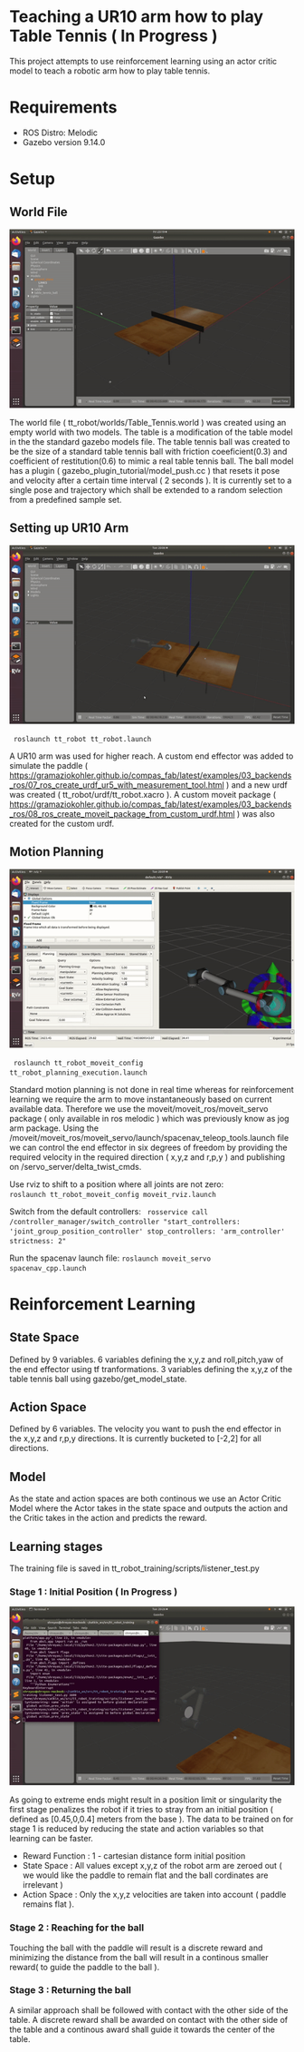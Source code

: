# Teaching a UR10 arm  how to play Table Tennis ( In Progress ) 
This project attempts to use reinforcement learning using an actor critic model to teach a robotic arm how to play table tennis.

# Requirements

  - ROS Distro: Melodic
  - Gazebo version 9.14.0

# Setup
## World File
<p align="center">
  <img src= "GIFs/world.gif" >
</p>
The world file ( tt_robot/worlds/Table_Tennis.world ) was created using an empty world with two models. The table is a modification of 
the table model in the the standard gazebo models file. The table tennis ball was created to be the size of a standard table tennis ball 
with friction coeeficient(0.3) and coefficient of restitution(0.6) to mimic a real table tennis ball. The ball model has a plugin 
( gazebo_plugin_tutorial/model_push.cc )  that resets it pose and velocity after a certain time interval ( 2 seconds ). It is currently set to 
a single pose and trajectory which shall be extended to a random selection from a predefined sample set.

## Setting up UR10 Arm
<p align="center">
  <img src= "GIFs/arm.gif" >
</p>

<code> roslaunch tt_robot tt_robot.launch </code>

A UR10 arm was used for higher reach. A custom end effector was added to simulate the paddle ( https://gramaziokohler.github.io/compas_fab/latest/examples/03_backends_ros/07_ros_create_urdf_ur5_with_measurement_tool.html ) and a new urdf was created ( tt_robot/urdf/tt_robot.xacro ). A custom moveit package ( https://gramaziokohler.github.io/compas_fab/latest/examples/03_backends_ros/08_ros_create_moveit_package_from_custom_urdf.html ) was also created for the custom urdf.
## Motion Planning 
<p align="center">
  <img src= "GIFs/rviz.gif" >
</p>

<code> roslaunch tt_robot_moveit_config tt_robot_planning_execution.launch </code>

Standard motion planning is not done in real time whereas for reinforcement learning we require the arm to move instantaneously based on current available data. Therefore we use the moveit/moveit_ros/moveit_servo package ( only available in ros melodic ) which was previously know as jog arm package. Using the /moveit/moveit_ros/moveit_servo/launch/spacenav_teleop_tools.launch file we can control the end effector in six degrees of freedom by providing the required velocity in the required direction ( x,y,z and r,p,y ) and publishing on /servo_server/delta_twist_cmds.

Use rviz to shift to a position where all joints are not zero:
<code> roslaunch tt_robot_moveit_config moveit_rviz.launch </code>

Switch from the default controllers:
<code>
rosservice call /controller_manager/switch_controller "start_controllers:
'joint_group_position_controller'
stop_controllers:
'arm_controller'
strictness: 2"
</code>

Run the spacenav launch file:
<code>roslaunch moveit_servo spacenav_cpp.launch </code>

# Reinforcement Learning
## State Space
Defined by 9 variables. 6 variables defining the x,y,z and roll,pitch,yaw of the end effector using tf tranformations. 3 variables defining the x,y,z of the table tennis ball using gazebo/get_model_state.
## Action Space 
Defined by 6 variables. The velocity you want to push the end effector in the x,y,z and r,p,y directions. It is currently bucketed to [-2,2] for all directions.
## Model 
As the state and action spaces are both continous we use an Actor Critic Model where the Actor takes in the state space and outputs the action and the Critic takes in the action and predicts the reward.
## Learning stages 
The training file is saved in tt_robot_training/scripts/listener_test.py
### Stage 1 : Initial Position ( In Progress ) 
<p align="center">
  <img src= "GIFs/training.gif" >
</p>
As going to extreme ends might result in a position limit or singularity the first stage penalizes the robot if it tries to stray from an initial position ( defined as [0.45,0,0.4] meters from the base ). The data to be trained on for stage 1 is reduced by reducing the state and action variables so that learning can be faster.

  - Reward Function : 1 - cartesian distance form initial position
  - State Space : All values except x,y,z of the robot arm are zeroed out ( we would like the paddle to remain flat and the ball cordinates are irrelevant )
  - Action Space : Only the x,y,z velocities are taken into account ( paddle remains flat ).
### Stage 2 : Reaching for the ball
Touching the ball with the paddle will result is a discrete reward and minimizing the distance from the ball will result in a continous smaller reward( to guide the paddle to the ball ).
### Stage 3 : Returning the ball
A similar approach shall be followed with contact with the other side of the table. A discrete reward shall be awarded on contact with the other side of the table and a continous award shall guide it towards the center of the table.

